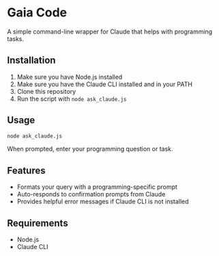 # Gaia Code

A simple command-line wrapper for Claude that helps with programming tasks.

## Installation

1. Make sure you have Node.js installed
2. Make sure you have the Claude CLI installed and in your PATH
3. Clone this repository
4. Run the script with `node ask_claude.js`

## Usage

```bash
node ask_claude.js
```

When prompted, enter your programming question or task.

## Features

- Formats your query with a programming-specific prompt
- Auto-responds to confirmation prompts from Claude
- Provides helpful error messages if Claude CLI is not installed

## Requirements

- Node.js
- Claude CLI